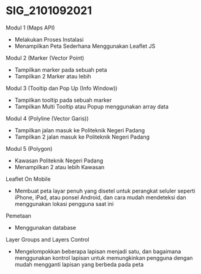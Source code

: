 # SIG_2101092021
Modul 1 (Maps API)
- Melakukan Proses Instalasi
- Menampilkan Peta Sederhana Menggunakan Leaflet JS

Modul 2 (Marker (Vector Point)
- Tampilkan marker pada sebuah peta
- Tampilkan 2 Marker atau lebih

Modul 3 (Tooltip dan Pop Up (Info Window))
- Tampilkan tooltip pada sebuah marker
- Tampilkan Multi Tooltip atau Popup menggunakan array data

Modul 4 (Polyline (Vector Garis))
- Tampilkan jalan masuk ke Politeknik Negeri Padang
- Tampilkan 2 jalan masuk ke Politeknik Negeri Padang

Modul 5 (Polygon)
- Kawasan Politeknik Negeri Padang
- Menampilkan 2 atau lebih Kawasan

Leaflet On Mobile
- Membuat peta layar penuh yang disetel untuk perangkat seluler seperti iPhone, iPad, atau ponsel Android, dan cara mudah mendeteksi dan menggunakan lokasi pengguna saat ini

Pemetaan
- Menggunakan database

Layer Groups and Layers Control
- Mengelompokkan beberapa lapisan menjadi satu, dan bagaimana menggunakan kontrol lapisan untuk memungkinkan pengguna dengan mudah mengganti lapisan yang berbeda pada peta

